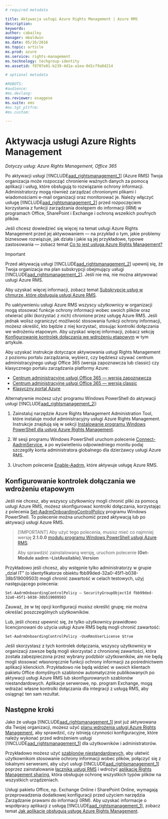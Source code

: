 ```yaml
---
# required metadata

title: Aktywacja usługi Azure Rights Management | Azure RMS
description:
keywords:
author: cabailey
manager: mbaldwin
ms.date: 05/16/2016
ms.topic: article
ms.prod: azure
ms.service: rights-management
ms.technology: techgroup-identity
ms.assetid: f8707e01-b239-4d1a-a1ea-0d1cf9a8d214

# optional metadata

#ROBOTS:
#audience:
#ms.devlang:
ms.reviewer: esaggese
ms.suite: ems
#ms.tgt_pltfrm:
#ms.custom:

---
```


# Aktywacja usługi Azure Rights Management

*Dotyczy usług: Azure Rights Management, Office 365*

Po aktywacji usługi [!INCLUDE[aad_rightsmanagement_1](../includes/aad_rightsmanagement_1_md.md)] (Azure RMS) Twoja organizacja może rozpocząć chronienie ważnych danych za pomocą aplikacji i usług, które obsługują to rozwiązanie ochrony informacji. Administratorzy mogą również zarządzać chronionymi plikami i wiadomościami e-mail organizacji oraz monitorować je. Należy włączyć usługę [!INCLUDE[aad_rightsmanagement_2](../includes/aad_rightsmanagement_2_md.md)] przed rozpoczęciem korzystania z funkcji zarządzania dostępem do informacji (IRM) w programach Office, SharePoint i Exchange i ochroną wszelkich poufnych plików.

Jeśli chcesz dowiedzieć się więcej na temat usługi Azure Rights Management przed jej aktywowaniem — na przykład o tym, jakie problemy biznesowe rozwiązuje, jak działa i jakie są jej przykładowe, typowe zastosowania — zobacz temat [Co to jest usługa Azure Rights Management?](../understand-explore/what-is-azure-rms.md)

> [!IMPORTANT]
> Przed aktywacją usługi [!INCLUDE[aad_rightsmanagement_2](../includes/aad_rightsmanagement_2_md.md)] upewnij się, że Twoja organizacja ma plan subskrypcji obejmujący usługi [!INCLUDE[aad_rightsmanagement_2](../includes/aad_rightsmanagement_2_md.md)]. Jeśli nie ma, nie można aktywować usługi Azure RMS.
>
> Aby uzyskać więcej informacji, zobacz temat [Subskrypcje usług w chmurze, które obsługują usługi Azure RMS](../get-started/requirements-subscriptions.md).

Po uaktywnieniu usługi Azure RMS wszyscy użytkownicy w organizacji mogą stosować funkcje ochrony informacji wobec swoich plików oraz otwierać pliki (korzystać z nich) chronione przez usługę Azure RMS. Jeśli jednak wolisz ograniczyć możliwość stosowania funkcji ochrony informacji, możesz określić, kto będzie z niej korzystać, stosując kontrolki dołączania we wdrożeniu etapowym. Aby uzyskać więcej informacji, zobacz sekcję [Konfigurowanie kontrolek dołączania we wdrożeniu etapowym](#configuring-onboarding-controls-for-a-phased-deployment) w tym artykule.

Aby uzyskać instrukcje dotyczące aktywowania usługi Rights Management z poziomu portalu zarządzania, wybierz, czy będziesz używać centrum administracyjnego usługi Office 365 (wersja zapoznawcza lub classic) czy klasycznego portalu zarządzania platformy Azure:


- [Centrum administracyjne usługi Office 365 — wersja zapoznawcza](activate-office365-preview.md)
- [Centrum administracyjne usługi Office 365 — wersja classic](activate-office365-classic.md)
- [Klasyczny portal Azure](activate-azure-classic.md)

Alternatywnie możesz użyć programu Windows PowerShell do aktywacji usługi [!INCLUDE[aad_rightsmanagement_2](../includes/aad_rightsmanagement_2_md.md)]:

1. Zainstaluj narzędzie Azure Rights Management Administration Tool, które instaluje moduł administracyjny usługi Azure Rights Management. Instrukcje znajdują się w sekcji [Instalowanie programu Windows PowerShell dla usługi Azure Rights Management](../deploy-use/install-powershell.md).

2. W sesji programu Windows PowerShell uruchom polecenie [Connect-AadrmService](https://msdn.microsoft.com/library/windowsazure/dn629415.aspx), a po wyświetleniu odpowiedniego monitu podaj szczegóły konta administratora globalnego dla dzierżawcy usługi Azure RMS.

3. Uruchom polecenie [Enable-Aadrm](http://msdn.microsoft.com/library/windowsazure/dn629412.aspx), które aktywuje usługę Azure RMS.

## Konfigurowanie kontrolek dołączania we wdrożeniu etapowym
Jeśli nie chcesz, aby wszyscy użytkownicy mogli chronić pliki za pomocą usługi Azure RMS, możesz skonfigurować kontrolki dołączania, korzystając z polecenia [Set-AadrmOnboardingControlPolicy](http://msdn.microsoft.com/library/azure/dn857521.aspx) programu Windows PowerShell. To polecenie można uruchomić przed aktywacją lub po aktywacji usługi Azure RMS.

> [!IMPORTANT] Aby użyć tego polecenia, musisz mieć co najmniej wersję **2.1.0.0** [modułu programu Windows PowerShell usługi Azure RMS](http://go.microsoft.com/fwlink/?LinkId=257721).
>
> Aby sprawdzić zainstalowaną wersję, uruchom polecenie **(Get-Module aadrm –ListAvailable).Version**

Przykładowo jeśli chcesz, aby wstępnie tylko administratorzy w grupie „dział IT” (o identyfikatorze obiektu fbb99ded-32a0-45f1-b038-38b519009503) mogli chronić zawartość w celach testowych, użyj następującego polecenia:

```
Set-AadrmOnboardingControlPolicy – SecurityGroupObjectId fbb99ded-32a0-45f1-b038-38b519009503
```
Zauważ, że w tej opcji konfiguracji musisz określić grupę; nie można określać poszczególnych użytkowników.

Lub, jeśli chcesz upewnić się, że tylko użytkownicy prawidłowo licencjonowani do użycia usługi Azure RMS będą mogli chronić zawartość:

```
Set-AadrmOnboardingControlPolicy -UseRmsUserLicense $true
```
Jeśli skorzystasz z tych kontrolek dołączania, wszyscy użytkownicy w organizacji zawsze będą mogli skorzystać z chronionej zawartości, która została zabezpieczona przez wybrany podzbiór użytkowników, ale nie będą mogli stosować własnoręcznie funkcji ochrony informacji za pośrednictwem aplikacji klienckich. Przykładowo nie będą widzieć w swoich klientach pakietu Office domyślnych szablonów automatycznie publikowanych po aktywacji usługi Azure RMS lub skonfigurowanych szablonów niestandardowych.  Aplikacje serwerowe, np. program Exchange, mogą wdrażać własne kontrolki dołączania dla integracji z usługą RMS, aby osiągnąć ten sam rezultat.


## Następne kroki
Jako że usługa [!INCLUDE[aad_rightsmanagement_1](../includes/aad_rightsmanagement_1_md.md)] jest już aktywowana dla Twojej organizacji, możesz użyć [planu wdrożenia usługi Azure Rights Management](../plan-design/deployment-roadmap.md), aby sprawdzić, czy istnieją czynności konfiguracyjne, które należy wykonać przed wdrożeniem usługi [!INCLUDE[aad_rightsmanagement_1](../includes/aad_rightsmanagement_1_md.md)] dla użytkowników i administratorów. 

Przykładowo możesz użyć [szablonów niestandardowych](configure-custom-templates.md), aby ułatwić użytkownikom stosowanie ochrony informacji wobec plików, połączyć się z lokalnymi serwerami, aby użyć usługi [!INCLUDE[aad_rightsmanagement_1](../includes/aad_rightsmanagement_1_md.md)] poprzez zainstalowanie [łącznika usługi RMS](deploy-rms-connector.md) i wdrożyć [aplikację Rights Management sharing](../rms-client/sharing-app-windows.md), która obsługuje ochronę wszystkich typów plików na wszystkich urządzeniach. 

Usługi pakietu Office, np. Exchange Online i SharePoint Online, wymagają przeprowadzenia dodatkowej konfiguracji przed użyciem narzędzia Zarządzanie prawami do informacji (IRM). Aby uzyskać informacje o współpracy aplikacji z usługą [!INCLUDE[aad_rightsmanagement_1](../includes/aad_rightsmanagement_1_md.md)], zobacz temat [Jak aplikacje obsługują usługę Azure Rights Management](../understand-explore/applications-support.md).



<!--HONumber=May16_HO3-->


